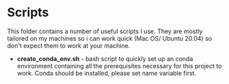 # Scripts
This folder contains a number of useful scripts I use. They are mostly tailored
on my machines so i can work quick (Mac OS/ Ubuntu 20.04) so don't expect them
to work at your machine.

* **create_conda_env.sh** - bash script to quickly set up an conda environment
    containing all the prerequisites necessary for this project to work. Conda
    should be installed, please set name variable first.
